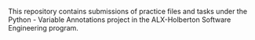 This repository contains submissions of practice files and tasks under the Python - Variable Annotations project in the ALX-Holberton Software Engineering program.
